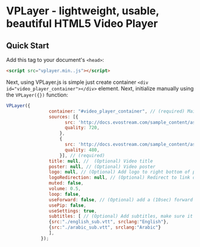
# VPLayer - lightweight, usable, beautiful HTML5 Video Player

## Quick Start
Add this tag to your document's `<head>`:

```html
<script src="vplayer.min..js"></script>
```
Next, using VPLayer.js is simple just create container `<div id="video_player_container"></div>` element.
Next, initialize manually using the `VPLayer({})` function:

```js
VPLayer({
                container: "#video_player_container", // (required) Main container
                sources: [{
                      src: 'http://docs.evostream.com/sample_content/assets/sintel1m720p.mp4',
                      quality: 720,
                    },
                    {
                      src: 'http://docs.evostream.com/sample_content/assets/sintel1m720p.mp4',
                      quality: 480,
                    }], // (required)
                title: null, //  (Optional) Video title
                poster: null, // (Optional) Video poster
                logo: null, // (Optional) Add logo to right bottom of player
                logoRedirection: null, // (Optional) Redirect to link onClick
                muted: false,
                volume: 0.5,
                loop: false,
                useForward: false, // (Optional) add a (10sec) forward button
                usePip: false,
                useSettings: true,
                subtitles: [ // (Optional) Add subtitles, make sure it contains valid JSON!
                {src:"./english_sub.vtt", srclang:"English"},
                {src:"./arabic_sub.vtt", srclang:"Arabic"}
                ], 
             });
```
